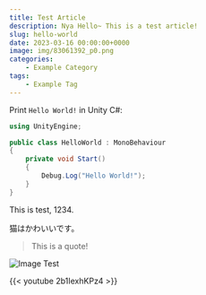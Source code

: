 ```yaml
---
title: Test Article
description: Nya Hello~ This is a test article!
slug: hello-world
date: 2023-03-16 00:00:00+0000
image: img/83061392_p0.png
categories:
    - Example Category
tags:
    - Example Tag
---
```


Print `Hello World!` in Unity C#:
```csharp
using UnityEngine;

public class HelloWorld : MonoBehaviour
{
    private void Start()
    {
        Debug.Log("Hello World!");
    }
}
```

This is test, 1234.

猫はかわいいです。

> This is a quote!

![Image Test](img/69660140_p0.jpg)

{{< youtube 2b1IexhKPz4 >}}
